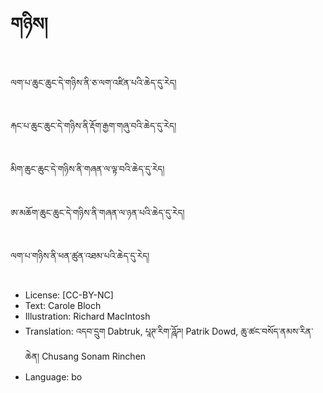 # གཉིས།

##
ལག་པ་ཆུང་ཆུང་དེ་གཉིས་ནི་ཅ་ལག་འཛིན་པའི་ཆེད་དུ་རེད།

##
རྐང་པ་ཆུང་ཆུང་དེ་གཉིས་ནི་རྡོག་རྒྱག་གཞུ་བའི་ཆེད་དུ་རེད།

##
མིག་ཆུང་ཆུང་དེ་གཉིས་ནི་གཞན་ལ་ལྟ་བའི་ཆེད་དུ་རེད།

##
ཨ་མཆོག་ཆུང་ཆུང་དེ་གཉིས་ནི་གཞན་ལ་ཉན་པའི་ཆེད་དུ་རེད།

##
ལག་པ་གཉིས་ནི་ཕན་ཚུན་འཐམ་པའི་ཆེད་དུ་རེད།

##
* License: [CC-BY-NC]
* Text: Carole Bloch
* Illustration: Richard MacIntosh
* Translation: འདབ་དྲུག Dabtruk, པཱཊ་རིག་ཌཱོཌ། Patrik Dowd, ཆུ་ཚང་བསོད་ནམས་རིན་ཆེན། Chusang Sonam Rinchen
* Language: bo
